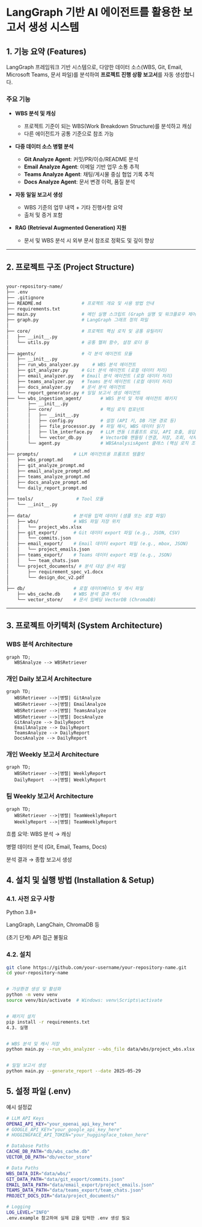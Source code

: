 # LangGraph 기반 AI 에이전트를 활용한 보고서 생성 시스템

## 1. 기능 요약 (Features)

LangGraph 프레임워크 기반 시스템으로, 다양한 데이터 소스(WBS, Git, Email, Microsoft Teams, 문서 파일)를 분석하여 **프로젝트 진행 상황 보고서**를 자동 생성합니다.

### 주요 기능

- **WBS 분석 및 캐싱**  
  - 프로젝트 기준이 되는 WBS(Work Breakdown Structure)를 분석하고 캐싱
  - 다른 에이전트가 공통 기준으로 참조 가능

- **다중 데이터 소스 병렬 분석**
  - **Git Analyze Agent**: 커밋/PR/이슈/README 분석
  - **Email Analyze Agent**: 이메일 기반 업무 소통 추적
  - **Teams Analyze Agent**: 채팅/게시물 중심 협업 기록 추적
  - **Docs Analyze Agent**: 문서 변경 이력, 품질 분석

- **자동 일일 보고서 생성**
  - WBS 기준의 업무 내역 + 기타 진행사항 요약
  - 출처 및 증거 포함

- **RAG (Retrieval Augmented Generation) 지원**
  - 문서 및 WBS 분석 시 외부 문서 참조로 정확도 및 깊이 향상

---

## 2. 프로젝트 구조 (Project Structure)
```bash

your-repository-name/
├── .env                
├── .gitignore               
├── README.md               # 프로젝트 개요 및 사용 방법 안내
├── requirements.txt       
├── main.py                 # 메인 실행 스크립트 (Graph 실행 및 워크플로우 제어)
├── graph.py                # LangGraph 그래프 정의 파일
│
├── core/                   # 프로젝트 핵심 로직 및 공통 유틸리티
│   ├── __init__.py
│   └── utils.py            # 공통 헬퍼 함수, 설정 로더 등
│
├── agents/                 # 각 분석 에이전트 모듈
│   ├── __init__.py
│   ├── run_wbs_analyzer.py     # WBS 분석 에이전트
│   ├── git_analyzer.py     # Git 분석 에이전트 (로컬 데이터 처리)
│   ├── email_analyzer.py   # Email 분석 에이전트 (로컬 데이터 처리)
│   ├── teams_analyzer.py   # Teams 분석 에이전트 (로컬 데이터 처리)
│   ├── docs_analyzer.py    # 문서 분석 에이전트
│   └── report_generator.py # 일일 보고서 생성 에이전트
├── └── wbs_ingestion_agent/       # WBS 분석 및 적재 에이전트 패키지
│       ├── __init__.py
│       ├── core/                  # 핵심 로직 컴포넌트
│       │   ├── __init__.py
│       │   ├── config.py          # 설정 (API 키, DB 기본 경로 등)
│       │   ├── file_processor.py  # 파일 해시, WBS 데이터 읽기
│       │   ├── llm_interface.py   # LLM 연동 (프롬프트 로딩, API 호출, 응답 파싱)
│       │   └── vector_db.py       # VectorDB 핸들링 (연결, 저장, 조회, 삭제)
│       └── agent.py               # WBSAnalysisAgent 클래스 (핵심 로직 조합)
│
├── prompts/             # LLM 에이전트용 프롬프트 템플릿
│   ├── wbs_prompt.md
│   ├── git_analyze_prompt.md
│   ├── email_analyze_prompt.md
│   ├── teams_analyze_prompt.md
│   ├── docs_analyze_prompt.md
│   └── daily_report_prompt.md
│
├── tools/                # Tool 모듈
│   └── __init__.py
│
├── data/                # 분석용 입력 데이터 (샘플 또는 로컬 파일)
│   ├── wbs/             # WBS 파일 저장 위치
│   │   └── project_wbs.xlsx
│   ├── git_export/      # Git 데이터 export 파일 (e.g., JSON, CSV)
│   │   └── commits.json
│   ├── email_export/    # Email 데이터 export 파일 (e.g., mbox, JSON)
│   │   └── project_emails.json
│   ├── teams_export/    # Teams 데이터 export 파일 (e.g., JSON)
│   │   └── team_chats.json
│   └── project_documents/ # 분석 대상 문서 파일
│       ├── requirement_spec_v1.docx
│       └── design_doc_v2.pdf
│
├── db/                  # 로컬 데이터베이스 및 캐시 파일
    ├── wbs_cache.db     # WBS 분석 결과 캐시 
    └── vector_store/    # 문서 임베딩 VectorDB (ChromaDB)

```

---

## 3. 프로젝트 아키텍처 (System Architecture)

### WBS 분석 Architecture 
 ```mermaid
graph TD;
    WBSAnalyze --> WBSRetriever
```

### 개인 Daily 보고서 Architecture 
 ```mermaid
graph TD;
    WBSRetriever -->|병렬| GitAnalyze
    WBSRetriever -->|병렬| EmailAnalyze
    WBSRetriever -->|병렬| TeamsAnalyze
    WBSRetriever -->|병렬| DocsAnalyze
    GitAnalyze --> DailyReport
    EmailAnalyze --> DailyReport
    TeamsAnalyze --> DailyReport
    DocsAnalyze --> DailyReport
```

### 개인 Weekly 보고서 Architecture
 ```mermaid
graph TD;
    WBSRetriever -->|병렬| WeeklyReport
    DailyReport  -->|병렬| WeeklyReport
```

### 팀 Weekly 보고서 Architecture
 ```mermaid
graph TD;
    WBSRetriever -->|병렬| TeamWeeklyReport
    WeeklyReport -->|병렬| TeamWeeklyReport
```

흐름 요약:
WBS 분석 → 캐싱

병렬 데이터 분석 (Git, Email, Teams, Docs)

분석 결과 → 종합 보고서 생성

## 4. 설치 및 실행 방법 (Installation & Setup)

### 4.1. 사전 요구 사항

Python 3.8+

LangGraph, LangChain, ChromaDB 등

(초기 단계) API 접근 불필요

### 4.2. 설치

```bash
git clone https://github.com/your-username/your-repository-name.git
cd your-repository-name


# 가상환경 생성 및 활성화
python -m venv venv
source venv/bin/activate  # Windows: venv\Scripts\activate


# 패키지 설치
pip install -r requirements.txt
4.3. 실행


# WBS 분석 및 캐시 저장
python main.py --run_wbs_analyzer --wbs_file data/wbs/project_wbs.xlsx


# 일일 보고서 생성
python main.py --generate_report --date 2025-05-29
```

## 5. 설정 파일 (.env)

예시 설정값
```bash
# LLM API Keys
OPENAI_API_KEY="your_openai_api_key_here"
# GOOGLE_API_KEY="your_google_api_key_here"
# HUGGINGFACE_API_TOKEN="your_huggingface_token_here"

# Database Paths
CACHE_DB_PATH="db/wbs_cache.db"
VECTOR_DB_PATH="db/vector_store"

# Data Paths
WBS_DATA_DIR="data/wbs/"
GIT_DATA_PATH="data/git_export/commits.json"
EMAIL_DATA_PATH="data/email_export/project_emails.json"
TEAMS_DATA_PATH="data/teams_export/team_chats.json"
PROJECT_DOCS_DIR="data/project_documents/"

# Logging
LOG_LEVEL="INFO"
.env.example 참고하여 실제 값을 입력한 .env 생성 필요
```
